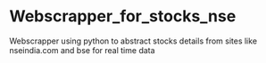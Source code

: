 # Webscrapper_for_stocks_nse
Webscrapper using python to abstract stocks details from sites like nseindia.com and bse for real time data

